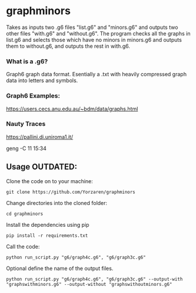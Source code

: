 # graphminors

Takes as inputs two .g6 files "list.g6" and "minors.g6" and outputs two other files "with.g6" and "without.g6". The program checks all the graphs in list.g6 and selects those which have no minors in minors.g6 and outputs them to without.g6, and outputs the rest in with.g6. 

### What is a .g6?

Graph6 graph data format. Esentially a .txt with heavily compressed graph data into letters and symbols.

### Graph6 Examples: 

https://users.cecs.anu.edu.au/~bdm/data/graphs.html

### Nauty Traces

https://pallini.di.uniroma1.it/

geng -C 11 15:34

## Usage OUTDATED:

Clone the code on to your machine:
```
git clone https://github.com/Yorzaren/graphminors
```

Change directories into the cloned folder:

```
cd graphminors
```

Install the dependencies using pip

```
pip install -r requirements.txt
```

Call the code:

```
python run_script.py "g6/graph4c.g6", "g6/graph3c.g6"
```

Optional define the name of the output files. 

```
python run_script.py "g6/graph4c.g6", "g6/graph3c.g6" --output-with "graphswithminors.g6" --output-without "graphswithoutminors.g6"
```
